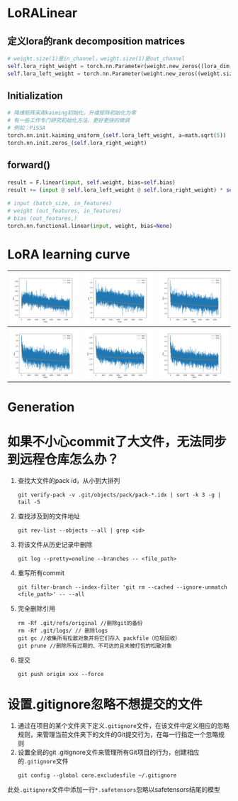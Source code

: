 # LoRALinear
## 定义lora的rank decomposition matrices
```python
# weight.size(1)是in_channel，weight.size(1)是out_channel
self.lora_right_weight = torch.nn.Parameter(weight.new_zeros((lora_dim, weight.size(0))))
self.lora_left_weight = torch.nn.Parameter(weight.new_zeros((weight.size(1), lora_dim)))
```
## Initialization
```python
# 降维矩阵采用kaiming初始化，升维矩阵初始化为零
# 有一些工作专门研究初始化方法，更好更快的微调
# 例如：PiSSA
torch.nn.init.kaiming_uniform_(self.lora_left_weight, a=math.sqrt(5))
torch.nn.init.zeros_(self.lora_right_weight)
```
## forward()
```python
result = F.linear(input, self.weight, bias=self.bias)    
result += (input @ self.lora_left_weight @ self.lora_right_weight) * self.lora_scaling
```
```python
# input (batch_size, in_features)
# weight (out_features, in_features)
# bias (out_features,)
torch.nn.functional.linear(input, weight, bias=None)
```

# LoRA learning curve

| ![Image 1](./results/lora_1/learning_curve.png) | ![Image 2](./results/lora_2/learning_curve.png) | ![Image 3](./results/lora_4/learning_curve.png) |
|---------------------------|---------------------------|---------------------------|
| ![Image 4](./results/lora_8/learning_curve.png) | ![Image 5](./results/lora_16/learning_curve.png) | ![Image 6](./results/lora_32/learning_curve.png) |

# Generation


# 如果不小心commit了大文件，无法同步到远程仓库怎么办？

1. 查找大文件的pack id，从小到大排列
   ```
   git verify-pack -v .git/objects/pack/pack-*.idx | sort -k 3 -g | tail -5
   ```
2. 查找涉及到的文件地址
    ```
    git rev-list --objects --all | grep <id>
    ```
3. 将该文件从历史记录中删除
   ```
   git log --pretty=oneline --branches -- <file_path>
   ```
4. 重写所有commit
   ```
   git filter-branch --index-filter 'git rm --cached --ignore-unmatch <file_path>' -- --all
   ```
5. 完全删除引用
   ```
   rm -Rf .git/refs/original //删除git的备份
   rm -Rf .git/logs/ // 删除logs
   git gc //收集所有松散对象并将它们存入 packfile（垃圾回收）
   git prune //删除所有过期的、不可达的且未被打包的松散对象
   ```
6. 提交
   ```
   git push origin xxx --force
   ```

# 设置.gitignore忽略不想提交的文件

1. 通过在项目的某个文件夹下定义`.gitignore`文件，在该文件中定义相应的忽略规则，来管理当前文件夹下的文件的Git提交行为，在每一行指定一个忽略规则
2. 设置全局的git .gitignore文件来管理所有Git项目的行为，创建相应的`.gitignore`文件
   ```
   git config --global core.excludesfile ~/.gitignore
   ```

此处`.gitignore`文件中添加一行`*.safetensors`忽略以safetensors结尾的模型